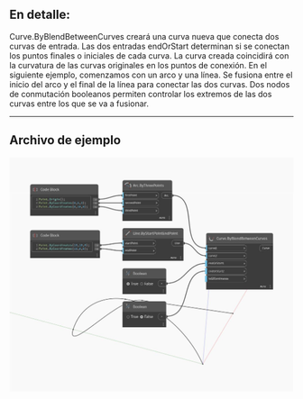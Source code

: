 ## En detalle:
Curve.ByBlendBetweenCurves creará una curva nueva que conecta dos curvas de entrada. Las dos entradas endOrStart determinan si se conectan los puntos finales o iniciales de cada curva. La curva creada coincidirá con la curvatura de las curvas originales en los puntos de conexión. En el siguiente ejemplo, comenzamos con un arco y una línea. Se fusiona entre el inicio del arco y el final de la línea para conectar las dos curvas. Dos nodos de conmutación booleanos permiten controlar los extremos de las dos curvas entre los que se va a fusionar.
___
## Archivo de ejemplo

![ByBlendBetweenCurves](./Autodesk.DesignScript.Geometry.Curve.ByBlendBetweenCurves_img.jpg)

